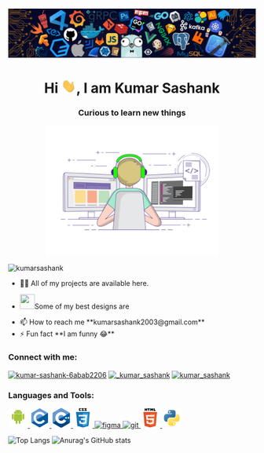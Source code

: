 <p align="center"><img src="https://raw.githubusercontent.com/KevinPatel04/KevinPatel04/master/header.png"></p>

<h1 align="center">Hi <img src="https://raw.githubusercontent.com/KevinPatel04/KevinPatel04/master/Hi.gif" width="30px">, I am Kumar Sashank </h1>
<h3 align="center">Curious to learn new things</h3>

<p align="center"><img src="https://raw.githubusercontent.com/devSouvik/devSouvik/master/gif3.gif" height="auto" width="70%"></p>

<p align="left"> <img src="https://komarev.com/ghpvc/?username=kumarsashank&label=Profile%20views&color=0e75b6&style=flat" alt="kumarsashank" /> </p>
<ul>
  <li>👨‍💻 All of my projects are available here.</li>
<li><p><a href="https://www.figma.com/file/laeXzUCZ3hb5fbtnO54AIQ/Skills?node-id=0%3A1" target="__blank" display="inlineblock" ><img src="https://camo.githubusercontent.com/a86a8278da4c5b5a43330e1ea28e6ba050007a837128b5dff5b35d5ff0f1248a/68747470733a2f2f63646e2d696d616765732d312e6d656469756d2e636f6d2f6d61782f313630302f312a365867664443566e3831415958363858766432492d674032782e706e67" height="30" width="30" ></a>Some of my best designs are </p></li>

  <li>📫 How to reach me **kumarsashank2003@gmail.com**</li>
  <li>⚡ Fun fact **I am funny 😂**</li>
</ul>

<h3 align="left">Connect with me:</h3>
<p align="left">
<a href="https://linkedin.com/in/kumar-sashank-6abab2206" target="blank"><img align="center" src="https://raw.githubusercontent.com/rahuldkjain/github-profile-readme-generator/master/src/images/icons/Social/linked-in-alt.svg" alt="kumar-sashank-6abab2206" height="30" width="40" /></a>
<a href="https://instagram.com/_kumar_sashank" target="blank"><img align="center" src="https://raw.githubusercontent.com/rahuldkjain/github-profile-readme-generator/master/src/images/icons/Social/instagram.svg" alt="_kumar_sashank" height="30" width="40" /></a>
<a href="https://dribbble.com/kumar_sashank" target="blank"><img align="center" src="https://raw.githubusercontent.com/rahuldkjain/github-profile-readme-generator/master/src/images/icons/Social/dribbble.svg" alt="kumar_sashank" height="30" width="40" /></a>
</p>



<h3 align="left">Languages and Tools:</h3>
<p align="left"> <a href="https://developer.android.com" target="_blank" rel="noreferrer"> <img src="https://raw.githubusercontent.com/devicons/devicon/master/icons/android/android-original-wordmark.svg" alt="android" width="40" height="40"/> </a> <a href="https://www.cprogramming.com/" target="_blank" rel="noreferrer"> <img src="https://raw.githubusercontent.com/devicons/devicon/master/icons/c/c-original.svg" alt="c" width="40" height="40"/> </a> <a href="https://www.w3schools.com/cpp/" target="_blank" rel="noreferrer"> <img src="https://raw.githubusercontent.com/devicons/devicon/master/icons/cplusplus/cplusplus-original.svg" alt="cplusplus" width="40" height="40"/> </a> <a href="https://www.w3schools.com/css/" target="_blank" rel="noreferrer"> <img src="https://raw.githubusercontent.com/devicons/devicon/master/icons/css3/css3-original-wordmark.svg" alt="css3" width="40" height="40"/> </a> <a href="https://www.figma.com/" target="_blank" rel="noreferrer"> <img src="https://www.vectorlogo.zone/logos/figma/figma-icon.svg" alt="figma" width="40" height="40"/> </a> <a href="https://git-scm.com/" target="_blank" rel="noreferrer"> <img src="https://www.vectorlogo.zone/logos/git-scm/git-scm-icon.svg" alt="git" width="40" height="40"/> </a> <a href="https://www.w3.org/html/" target="_blank" rel="noreferrer"> <img src="https://raw.githubusercontent.com/devicons/devicon/master/icons/html5/html5-original-wordmark.svg" alt="html5" width="40" height="40"/> </a> <a href="https://www.python.org" target="_blank" rel="noreferrer"> <img src="https://raw.githubusercontent.com/devicons/devicon/master/icons/python/python-original.svg" alt="python" width="40" height="40"/> </a> </p>

![Top Langs](https://github-readme-stats.vercel.app/api/top-langs/?username=KumarSashank&theme=tokyonight)
![Anurag's GitHub stats](https://github-readme-stats.vercel.app/api?username=KumarSashank&show_icons=true&theme=radical)
